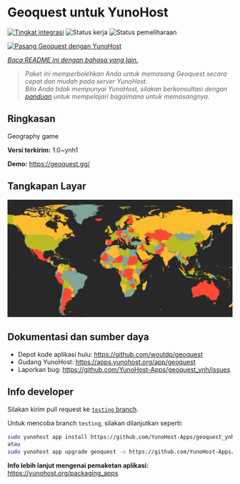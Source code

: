 <!--
N.B.: README ini dibuat secara otomatis oleh <https://github.com/YunoHost/apps/tree/master/tools/readme_generator>
Ini TIDAK boleh diedit dengan tangan.
-->

# Geoquest untuk YunoHost

[![Tingkat integrasi](https://apps.yunohost.org/badge/integration/geoquest)](https://ci-apps.yunohost.org/ci/apps/geoquest/)
![Status kerja](https://apps.yunohost.org/badge/state/geoquest)
![Status pemeliharaan](https://apps.yunohost.org/badge/maintained/geoquest)

[![Pasang Geoquest dengan YunoHost](https://install-app.yunohost.org/install-with-yunohost.svg)](https://install-app.yunohost.org/?app=geoquest)

*[Baca README ini dengan bahasa yang lain.](./ALL_README.md)*

> *Paket ini memperbolehkan Anda untuk memasang Geoquest secara cepat dan mudah pada server YunoHost.*  
> *Bila Anda tidak mempunyai YunoHost, silakan berkonsultasi dengan [panduan](https://yunohost.org/install) untuk mempelajari bagaimana untuk memasangnya.*

## Ringkasan

Geography game


**Versi terkirim:** 1.0~ynh1

**Demo:** <https://geoquest.gg/>

## Tangkapan Layar

![Tangkapan Layar pada Geoquest](./doc/screenshots/screenshot.png)

## Dokumentasi dan sumber daya

- Depot kode aplikasi hulu: <https://github.com/woutdp/geoquest>
- Gudang YunoHost: <https://apps.yunohost.org/app/geoquest>
- Laporkan bug: <https://github.com/YunoHost-Apps/geoquest_ynh/issues>

## Info developer

Silakan kirim pull request ke [`testing` branch](https://github.com/YunoHost-Apps/geoquest_ynh/tree/testing).

Untuk mencoba branch `testing`, silakan dilanjutkan seperti:

```bash
sudo yunohost app install https://github.com/YunoHost-Apps/geoquest_ynh/tree/testing --debug
atau
sudo yunohost app upgrade geoquest -u https://github.com/YunoHost-Apps/geoquest_ynh/tree/testing --debug
```

**Info lebih lanjut mengenai pemaketan aplikasi:** <https://yunohost.org/packaging_apps>
